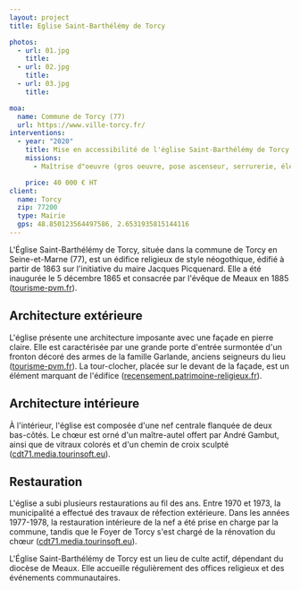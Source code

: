 ```yaml
---
layout: project
title: Eglise Saint-Barthélémy de Torcy

photos:
  - url: 01.jpg
    title:
  - url: 02.jpg
    title:
  - url: 03.jpg
    title:

moa:
  name: Commune de Torcy (77)
  url: https://www.ville-torcy.fr/
interventions:
  - year: "2020"
    title: Mise en accessibilité de l'église Saint-Barthélémy de Torcy
    missions:
      - Maîtrise d"oeuvre (gros oeuvre, pose ascenseur, serrurerie, électricité)

    price: 40 000 € HT
client:
  name: Torcy
  zip: 77200
  type: Mairie
  gps: 48.850123564497586, 2.6531935815144116
---
```


L'Église Saint-Barthélémy de Torcy, située dans la commune de Torcy en
Seine-et-Marne (77), est un édifice religieux de style néogothique, édifié à
partir de 1863 sur l'initiative du maire Jacques Picquenard. Elle a été
inaugurée le 5 décembre 1865 et consacrée par l'évêque de Meaux en 1885
([tourisme-pvm.fr](https://www.tourisme-pvm.fr/apidae/fiche/909558/eglise-saint-barthelemy?utm_source=chatgpt.com)).

## Architecture extérieure

L'église présente une architecture imposante avec une façade en pierre claire.
Elle est caractérisée par une grande porte d'entrée surmontée d'un fronton
décoré des armes de la famille Garlande, anciens seigneurs du lieu
([tourisme-pvm.fr](https://www.tourisme-pvm.fr/apidae/fiche/909558/eglise-saint-barthelemy?utm_source=chatgpt.com)).
La tour-clocher, placée sur le devant de la façade, est un élément marquant de
l'édifice
([recensement.patrimoine-religieux.fr](https://recensement.patrimoine-religieux.fr/eglises_edifices/77-Seine-et-Marne/77468-Torcy/144979-EgliseSaintBarthelemy?utm_source=chatgpt.com)).

## Architecture intérieure

À l'intérieur, l'église est composée d'une nef centrale flanquée de deux
bas-côtés. Le chœur est orné d'un maître-autel offert par André Gambut, ainsi
que de vitraux colorés et d'un chemin de croix sculpté
([cdt71.media.tourinsoft.eu](https://cdt71.media.tourinsoft.eu/upload/TORCY-eglise-Saint-Barthelemy.pdf?utm_source=chatgpt.com)).

## Restauration

L'église a subi plusieurs restaurations au fil des ans. Entre 1970 et 1973, la
municipalité a effectué des travaux de réfection extérieure. Dans les années
1977-1978, la restauration intérieure de la nef a été prise en charge par la
commune, tandis que le Foyer de Torcy s'est chargé de la rénovation du chœur
([cdt71.media.tourinsoft.eu](https://cdt71.media.tourinsoft.eu/upload/TORCY-eglise-Saint-Barthelemy.pdf?utm_source=chatgpt.com)).

L'Église Saint-Barthélémy de Torcy est un lieu de culte actif, dépendant du
diocèse de Meaux. Elle accueille régulièrement des offices religieux et des
événements communautaires.
